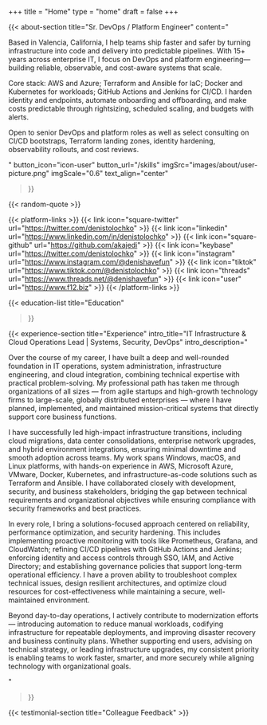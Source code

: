 +++
title =  "Home"
type = "home"
draft = false
+++



{{< about-section
    title="Sr. DevOps / Platform Engineer"
    content="<p>Based in Valencia, California, I help teams ship faster and safer by turning infrastructure into code and delivery into predictable pipelines. With 15+ years across enterprise IT, I focus on DevOps and platform engineering—building reliable, observable, and cost-aware systems that scale.</p><p>Core stack: AWS and Azure; Terraform and Ansible for IaC; Docker and Kubernetes for workloads; GitHub Actions and Jenkins for CI/CD. I harden identity and endpoints, automate onboarding and offboarding, and make costs predictable through rightsizing, scheduled scaling, and budgets with alerts.</p><p>Open to senior DevOps and platform roles as well as select consulting on CI/CD bootstraps, Terraform landing zones, identity hardening, observability rollouts, and cost reviews.</p>"
    button_icon="icon-user"
    button_url="/skills"
    imgSrc="images/about/user-picture.png"
    imgScale="0.6"
    text_align="center"
 >}}

{{< random-quote >}}


{{< platform-links >}} 
  {{< link icon="square-twitter" url="https://twitter.com/denistolochko" >}} 
  {{< link icon="linkedin" url="https://www.linkedin.com/in/denistolochko" >}} 
  {{< link icon="square-github" url="https://github.com/akajedi" >}} 
  {{< link icon="keybase" url="https://twitter.com/denistolochko" >}} 
  {{< link icon="instagram" url="https://www.instagram.com/@denishavefun" >}} 
  {{< link icon="tiktok" url="https://www.tiktok.com/@denistolochko" >}} 
  {{< link icon="threads" url="https://www.threads.net/@denishavefun" >}} 
  {{< link icon="user" url="https://www.f12.biz" >}} 
{{< /platform-links >}}

{{< education-list
    title="Education" 
>}}

{{< experience-section
    title="Experience"
    intro_title="IT Infrastructure & Cloud Operations Lead | Systems, Security, DevOps"
    intro_description="<p>Over the course of my career, I have built a deep and well-rounded foundation in IT operations, system administration, infrastructure engineering, and cloud integration, combining technical expertise with practical problem-solving. My professional path has taken me through organizations of all sizes — from agile startups and high-growth technology firms to large-scale, globally distributed enterprises — where I have planned, implemented, and maintained mission-critical systems that directly support core business functions.</p> <p>I have successfully led high-impact infrastructure transitions, including cloud migrations, data center consolidations, enterprise network upgrades, and hybrid environment integrations, ensuring minimal downtime and smooth adoption across teams. My work spans Windows, macOS, and Linux platforms, with hands-on experience in AWS, Microsoft Azure, VMware, Docker, Kubernetes, and infrastructure-as-code solutions such as Terraform and Ansible. I have collaborated closely with development, security, and business stakeholders, bridging the gap between technical requirements and organizational objectives while ensuring compliance with security frameworks and best practices.</p> <p>In every role, I bring a solutions-focused approach centered on reliability, performance optimization, and security hardening. This includes implementing proactive monitoring with tools like Prometheus, Grafana, and CloudWatch; refining CI/CD pipelines with GitHub Actions and Jenkins; enforcing identity and access controls through SSO, IAM, and Active Directory; and establishing governance policies that support long-term operational efficiency. I have a proven ability to troubleshoot complex technical issues, design resilient architectures, and optimize cloud resources for cost-effectiveness while maintaining a secure, well-maintained environment.</p><p> Beyond day-to-day operations, I actively contribute to modernization efforts — introducing automation to reduce manual workloads, codifying infrastructure for repeatable deployments, and improving disaster recovery and business continuity plans. Whether supporting end users, advising on technical strategy, or leading infrastructure upgrades, my consistent priority is enabling teams to work faster, smarter, and more securely while aligning technology with organizational goals.</p>"
>}}


{{< testimonial-section
    title="Colleague Feedback" >}}